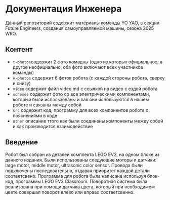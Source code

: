Документация Инженера
====

Данный репозиторий содержит материалы команды YO YAO, в секции Future Engineers, создания самоуправляемой машины, сезона 2025 WRO.

## Контент

* `t-photos`содержит 2 фото комадны (одно из которых официальное, а другое неофициально, оба фото включают всех участников команды)
* `v-photos` содержит 6 фоток робота (с каждой стороны робота, сверху и снизу)
* `video` содержит файл video.md с ссылкой на видео с ездой робота
* `schemes` содержит фото со все электрическими компонентами, который были использованы и как они используются в нашем роботе и связаны между собой
* `src` содержит код, программу для всех компонентов робота с пояснениями в коде
* `other` описание ттого как были соединены компоненты между собой и как производится взаимодействие
## Введение

 Робот был собран из деталей комплекта LEGO EV3, на одном блоке из данного издания. Были использованы следующие моторы и датчики: large motor, middle motor, ultrasonic color sensor. Провода были подключены последовательно, отдавая приоритет каждой детали соответсвено. Программа для робота была написана используя блок-код, программы LEGO EV3 Classroom. Поворотная система была реализована при помощи датчика цвета, который при необходимом цвете совершал поворот влево или вправо соответсвенно.
 
